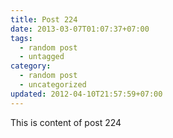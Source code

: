 ```yaml
---
title: Post 224
date: 2013-03-07T01:07:37+07:00
tags:
  - random post
  - untagged
category:
  - random post
  - uncategorized
updated: 2012-04-10T21:57:59+07:00
---
```

This is content of post 224